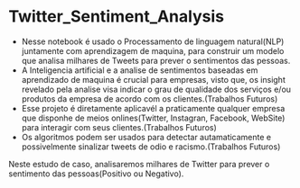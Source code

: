 # Twitter_Sentiment_Analysis
- Nesse notebook é usado o Processamento de linguagem natural(NLP) juntamente com aprendizagem de maquina, para construir um modelo que analisa milhares de Tweets para prever o sentimentos das pessoas.
- A Inteligencia artificial e a analise de sentimentos baseadas em aprendizado de maquina é crucial para empresas, visto que, os insight revelado pela analise visa indicar o grau de qualidade dos serviços e/ou produtos da empresa de acordo com os clientes.(Trabalhos Futuros)
- Esse projeto é diretamente aplicavél a praticamente qualquer empresa que disponhe de meios onlines(Twitter, Instagran, Facebook, WebSite) para interagir com seus clientes.(Trabalhos Futuros)
- Os algoritmos podem ser usados para detectar autamaticamente e possivelmente sinalizar tweets de odio e racismo.(Trabalhos Futuros)

Neste estudo de caso, analisaremos milhares de Twitter para prever o sentimento das pessoas(Positivo ou Negativo).
